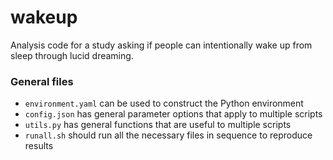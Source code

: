 # wakeup

Analysis code for a study asking if people can intentionally wake up from sleep through lucid dreaming.

### General files

- `environment.yaml` can be used to construct the Python environment
- `config.json` has general parameter options that apply to multiple scripts
- `utils.py` has general functions that are useful to multiple scripts
- `runall.sh` should run all the necessary files in sequence to reproduce results
